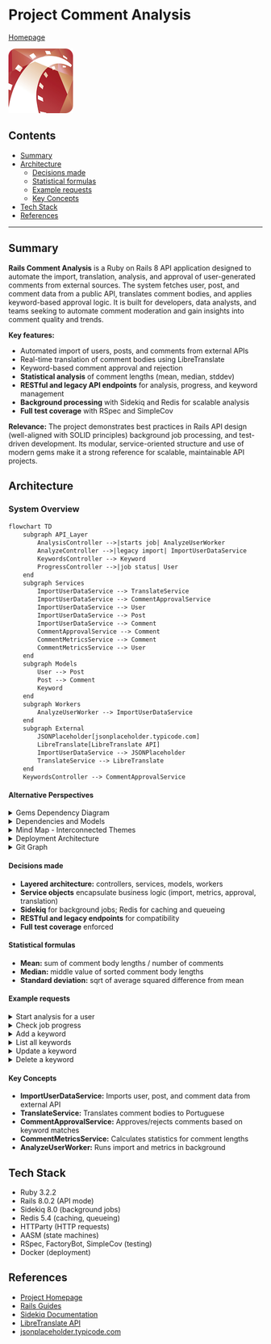# **Project Comment Analysis**

[Homepage](https://github.com/enogrob/rails_comment_analysis)

![rails image](public/rails.png)


## Contents

- [Summary](#summary)
- [Architecture](#architecture)
  - [Decisions made](#decisions-made)
  - [Statistical formulas](#statistical-formulas)
  - [Example requests](#example-requests)
  - [Key Concepts](#key-concepts)
- [Tech Stack](#tech-stack)
- [References](#references)

---

## Summary

**Rails Comment Analysis** is a Ruby on Rails 8 API application designed to automate the import, translation, analysis, and approval of user-generated comments from external sources. The system fetches user, post, and comment data from a public API, translates comment bodies, and applies keyword-based approval logic. It is built for developers, data analysts, and teams seeking to automate comment moderation and gain insights into comment quality and trends.

**Key features:**
- Automated import of users, posts, and comments from external APIs
- Real-time translation of comment bodies using LibreTranslate
- Keyword-based comment approval and rejection
- **Statistical analysis** of comment lengths (mean, median, stddev)
- **RESTful and legacy API endpoints** for analysis, progress, and keyword management
- **Background processing** with Sidekiq and Redis for scalable analysis
- **Full test coverage** with RSpec and SimpleCov

**Relevance:**
The project demonstrates best practices in Rails API design (well-aligned with SOLID principles) background job processing, and test-driven development. Its modular, service-oriented structure and use of modern gems make it a strong reference for scalable, maintainable API projects.


## Architecture


### System Overview

```mermaid
flowchart TD
    subgraph API_Layer
        AnalysisController -->|starts job| AnalyzeUserWorker
        AnalyzeController -->|legacy import| ImportUserDataService
        KeywordsController --> Keyword
        ProgressController -->|job status| User
    end
    subgraph Services
        ImportUserDataService --> TranslateService
        ImportUserDataService --> CommentApprovalService
        ImportUserDataService --> User
        ImportUserDataService --> Post
        ImportUserDataService --> Comment
        CommentApprovalService --> Comment
        CommentMetricsService --> Comment
        CommentMetricsService --> User
    end
    subgraph Models
        User --> Post
        Post --> Comment
        Keyword
    end
    subgraph Workers
        AnalyzeUserWorker --> ImportUserDataService
    end
    subgraph External
        JSONPlaceholder[jsonplaceholder.typicode.com]
        LibreTranslate[LibreTranslate API]
        ImportUserDataService --> JSONPlaceholder
        TranslateService --> LibreTranslate
    end
    KeywordsController --> CommentApprovalService
```


#### Alternative Perspectives

<details>
<summary>Gems Dependency Diagram</summary>

```mermaid
flowchart TD
    Rails --> ActiveRecord
    Rails --> Sidekiq
    Rails --> Redis
    Rails --> HTTParty
    Rails --> AASM
    Rails --> RSpec
    Rails --> FactoryBot
    Rails --> SimpleCov
    Sidekiq --> Redis
    ImportUserDataService --> HTTParty
    TranslateService --> HTTParty
    Comment --> AASM
    CommentMetricsService --> Redis
    AnalyzeUserWorker --> Sidekiq
```

</details>

<details>
<summary>Dependencies and Models</summary>

```mermaid
erDiagram
    USER ||--o{ POST : has_many
    POST ||--o{ COMMENT : has_many
    COMMENT }o--|| KEYWORD : triggers_approval
```

</details>

<details>
<summary>Mind Map - Interconnected Themes</summary>

```mermaid
mindmap
  root((Project Comment Analysis))
    API
      AnalysisController
      AnalyzeController
      KeywordsController
      ProgressController
    Services
      ImportUserDataService
      TranslateService
      CommentApprovalService
      CommentMetricsService
    Models
      User
      Post
      Comment
      Keyword
    Workers
      AnalyzeUserWorker
    External
      JSONPlaceholder
      LibreTranslate
    Testing
      RSpec
      FactoryBot
      SimpleCov
    Background Jobs
      Sidekiq
      Redis
    Deployment
      Docker
```

</details>

<details>
<summary>Deployment Architecture</summary>

```mermaid
flowchart LR
    Client --> RailsAPI["Rails API App"]
    RailsAPI --> Sidekiq
    RailsAPI --> Redis
    RailsAPI --> DB[(SQLite3)]
    Sidekiq --> Redis
    RailsAPI --> LibreTranslate
    RailsAPI --> JSONPlaceholder
    RailsAPI -.-> Docker
    Sidekiq -.-> Docker
    Redis -.-> Docker
    DB -.-> Docker
```

</details>

<details>
<summary>Git Graph</summary>

```mermaid
gitGraph
   commit id: "rails-initial-setup"
   commit id: "rspec-initial-setup"
   commit id: "model-initial-setup"
   commit id: "service-initial-setup"
   commit id: "controller-routes-initial-setup"
   commit id: "add-sidekiq-redis"
   commit id: "add-tests"
   commit id: "add-simplecov"
   commit id: "add-readme"
```

</details>

#### Decisions made

- **Layered architecture:** controllers, services, models, workers
- **Service objects** encapsulate business logic (import, metrics, approval, translation)
- **Sidekiq** for background jobs; Redis for caching and queueing
- **RESTful and legacy endpoints** for compatibility
- **Full test coverage** enforced

#### Statistical formulas

- **Mean:** sum of comment body lengths / number of comments
- **Median:** middle value of sorted comment body lengths
- **Standard deviation:** sqrt of average squared difference from mean

#### Example requests

<details>
<summary>Start analysis for a user</summary>

```bash
curl -X POST \
  http://localhost:3000/analysis \
  -H 'Content-Type: application/json' \
  -d '{"username": "Bret"}'
# Response: { "job_id": "...", "message": "Analysis started for Bret" }
```

</details>

<details>
<summary>Check job progress</summary>

```bash
curl http://localhost:3000/progress/<job_id>
# Replace <job_id> with the value returned from the previous request
# Response: { "job_id": "...", "progress": "100%" }
```

</details>

<details>
<summary>Add a keyword</summary>

```bash
curl -X POST \
  http://localhost:3000/keywords \
  -d 'keyword[word]=foo'
# Response: { "id": ..., "word": "foo", ... }
```

</details>

<details>
<summary>List all keywords</summary>

```bash
curl http://localhost:3000/keywords
# Response: [ { "id": ..., "word": "foo" }, ... ]
```

</details>

<details>
<summary>Update a keyword</summary>

```bash
curl -X PUT \
  http://localhost:3000/keywords/1 \
  -d 'keyword[word]=bar'
# Response: { "id": 1, "word": "bar", ... }
```

</details>

<details>
<summary>Delete a keyword</summary>

```bash
curl -X DELETE http://localhost:3000/keywords/1
# Response: (204 No Content)
```

</details>

#### Key Concepts

- **ImportUserDataService:** Imports user, post, and comment data from external API
- **TranslateService:** Translates comment bodies to Portuguese
- **CommentApprovalService:** Approves/rejects comments based on keyword matches
- **CommentMetricsService:** Calculates statistics for comment lengths
- **AnalyzeUserWorker:** Runs import and metrics in background


## Tech Stack

- Ruby 3.2.2
- Rails 8.0.2 (API mode)
- Sidekiq 8.0 (background jobs)
- Redis 5.4 (caching, queueing)
- HTTParty (HTTP requests)
- AASM (state machines)
- RSpec, FactoryBot, SimpleCov (testing)
- Docker (deployment)


## References

- [Project Homepage](https://github.com/enogrob/rails_comment_analysis)
- [Rails Guides](https://guides.rubyonrails.org/)
- [Sidekiq Documentation](https://sidekiq.org/)
- [LibreTranslate API](https://libretranslate.com/docs/)
- [jsonplaceholder.typicode.com](https://jsonplaceholder.typicode.com/)

